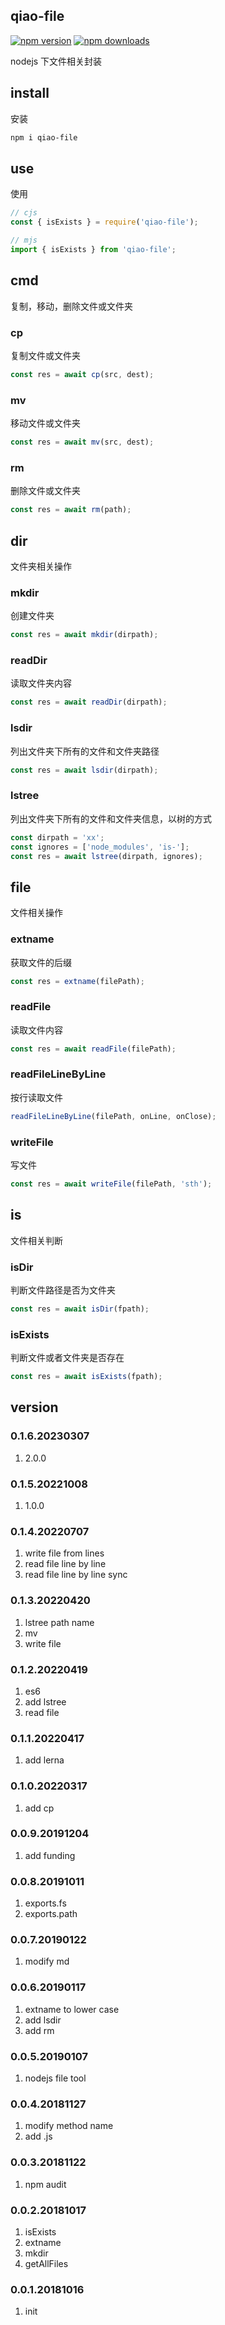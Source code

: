 ## qiao-file

[![npm version](https://img.shields.io/npm/v/qiao-file.svg?style=flat-square)](https://www.npmjs.org/package/qiao-file)
[![npm downloads](https://img.shields.io/npm/dm/qiao-file.svg?style=flat-square)](https://npm-stat.com/charts.html?package=qiao-file)

nodejs 下文件相关封装

## install

安装

```bash
npm i qiao-file
```

## use

使用

```javascript
// cjs
const { isExists } = require('qiao-file');

// mjs
import { isExists } from 'qiao-file';
```

## cmd

复制，移动，删除文件或文件夹

### cp

复制文件或文件夹

```javascript
const res = await cp(src, dest);
```

### mv

移动文件或文件夹

```javascript
const res = await mv(src, dest);
```

### rm

删除文件或文件夹

```javascript
const res = await rm(path);
```

## dir

文件夹相关操作

### mkdir

创建文件夹

```javascript
const res = await mkdir(dirpath);
```

### readDir

读取文件夹内容

```javascript
const res = await readDir(dirpath);
```

### lsdir

列出文件夹下所有的文件和文件夹路径

```javascript
const res = await lsdir(dirpath);
```

### lstree

列出文件夹下所有的文件和文件夹信息，以树的方式

```javascript
const dirpath = 'xx';
const ignores = ['node_modules', 'is-'];
const res = await lstree(dirpath, ignores);
```

## file

文件相关操作

### extname

获取文件的后缀

```javascript
const res = extname(filePath);
```

### readFile

读取文件内容

```javascript
const res = await readFile(filePath);
```

### readFileLineByLine

按行读取文件

```javascript
readFileLineByLine(filePath, onLine, onClose);
```

### writeFile

写文件

```javascript
const res = await writeFile(filePath, 'sth');
```

## is

文件相关判断

### isDir

判断文件路径是否为文件夹

```javascript
const res = await isDir(fpath);
```

### isExists

判断文件或者文件夹是否存在

```javascript
const res = await isExists(fpath);
```

## version

### 0.1.6.20230307

1. 2.0.0

### 0.1.5.20221008

1. 1.0.0

### 0.1.4.20220707

1. write file from lines
2. read file line by line
3. read file line by line sync

### 0.1.3.20220420

1. lstree path name
2. mv
3. write file

### 0.1.2.20220419

1. es6
2. add lstree
3. read file

### 0.1.1.20220417

1. add lerna

### 0.1.0.20220317

1. add cp

### 0.0.9.20191204

1. add funding

### 0.0.8.20191011

1. exports.fs
2. exports.path

### 0.0.7.20190122

1. modify md

### 0.0.6.20190117

1. extname to lower case
2. add lsdir
3. add rm

### 0.0.5.20190107

1. nodejs file tool

### 0.0.4.20181127

1. modify method name
2. add .js

### 0.0.3.20181122

1. npm audit

### 0.0.2.20181017

1. isExists
2. extname
3. mkdir
4. getAllFiles

### 0.0.1.20181016

1. init
